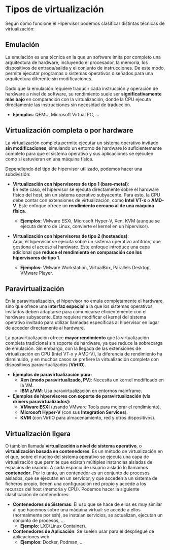 #  Tipos de virtualización

Según como funcione el Hipervisor podemos clasificar distintas técnicas de virtualización:

## Emulación

La emulación es una técnica en la que un software imita por completo una arquitectura de hardware, incluyendo el procesador, la memoria, los dispositivos de entrada/salida y el conjunto de instrucciones. De este modo, permite ejecutar programas o sistemas operativos diseñados para una arquitectura diferente sin modificaciones.  

Dado que la emulación requiere traducir cada instrucción y operación de hardware a nivel de software, su rendimiento suele ser **significativamente más bajo** en comparación con la virtualización, donde la CPU ejecuta directamente las instrucciones sin necesidad de traducción.  

* **Ejemplos**: QEMU, Microsoft Virtual PC, ...

## Virtualización completa o por hardware

La virtualización completa permite ejecutar un sistema operativo invitado **sin modificaciones**, simulando un entorno de hardware lo suficientemente completo para que el sistema operativo y sus aplicaciones se ejecuten como si estuvieran en una máquina física.  

Dependiendo del tipo de hipervisor utilizado, podemos hacer una subdivisión:  

* **Virtualización con hipervisores de tipo 1 (bare-metal)**:  
  En este caso, el hipervisor se ejecuta directamente sobre el hardware físico del host, sin un sistema operativo subyacente. Para esto, la CPU debe contar con extensiones de virtualización, como **Intel VT-x** o **AMD-V**. Este enfoque ofrece un **rendimiento cercano al de una máquina física**.  
  * **Ejemplos:** VMware ESXi, Microsoft Hyper-V, Xen, KVM (aunque se ejecuta dentro de Linux, convierte el kernel en un hipervisor).  

* **Virtualización con hipervisores de tipo 2 (hosteados)**:  
  Aquí, el hipervisor se ejecuta sobre un sistema operativo anfitrión, que gestiona el acceso al hardware. Este enfoque introduce una capa adicional que **reduce el rendimiento en comparación con los hipervisores de tipo 1**.  
  * **Ejemplos:** VMware Workstation, VirtualBox, Parallels Desktop, VMware Player.  


## Paravirtualización

En la paravirtualización, el hipervisor no emula completamente el hardware, sino que ofrece una **interfaz especial** a la que los sistemas operativos invitados deben adaptarse para comunicarse eficientemente con el hardware subyacente. Esto requiere modificar el kernel del sistema operativo invitado para utilizar llamadas específicas al hipervisor en lugar de acceder directamente al hardware.  

La paravirtualización ofrece **mayor rendimiento** que la virtualización completa tradicional sin soporte de hardware, ya que reduce la sobrecarga de emulación. Sin embargo, con la llegada de las extensiones de virtualización en CPU (Intel VT-x y AMD-V), la diferencia de rendimiento ha disminuido, y en muchos casos se prefiere la virtualización completa con dispositivos paravirtualizados (**VirtIO**).  

* **Ejemplos de paravirtualización pura:**  
    * **Xen (modo paravirtualizado, PV)**: Necesita un kernel modificado en la VM.  
    * **IBM z/VM**: Usa paravirtualización en entornos mainframe.  
* **Ejemplos de hipervisores con soporte de paravirtualización (vía drivers paravirtualizados):**  
    * **VMware ESXi** (usando VMware Tools para mejorar el rendimiento).  
    * **Microsoft Hyper-V** (con sus **Integration Services**).  
    * **KVM** (con VirtIO para almacenamiento, red y otros dispositivos).  

## Virtualización ligera

O también llamada **virtualización a nivel de sistema operativo**, o **virtualización basada en contenedores**. Es un método de virtualización en el que, sobre el núcleo del sistema operativo se ejecuta una capa de virtualización que permite que existan múltiples instancias aisladas de espacios de usuario. A cada espacio de usuario aislado lo llamamos **contenedor**. Por lo tanto, un contenedor es un conjunto de procesos aislados, que se ejecutan en un servidor, y que acceden a un sistema de ficheros propio, tienen una configuración red propio y accede a los recursos del host (memoria y CPU).
Podemos hacer la siguiente clasificación de contenedores:

* **Contenedores de Sistemas**: El uso que se hace de ellos es muy similar al que hacemos sobre una máquina virtual: se accede a ellos (normalmente por ssh), se instalan servicios, se actualizan, ejecutan un conjunto de procesos, ... 
    * **Ejemplo**: LXC(Linux Container).
* **Contenedores de Aplicación**: Se suelen usar para el despliegue de aplicaciones web. 
    * **Ejemplos**: Docker, Podman, ...



